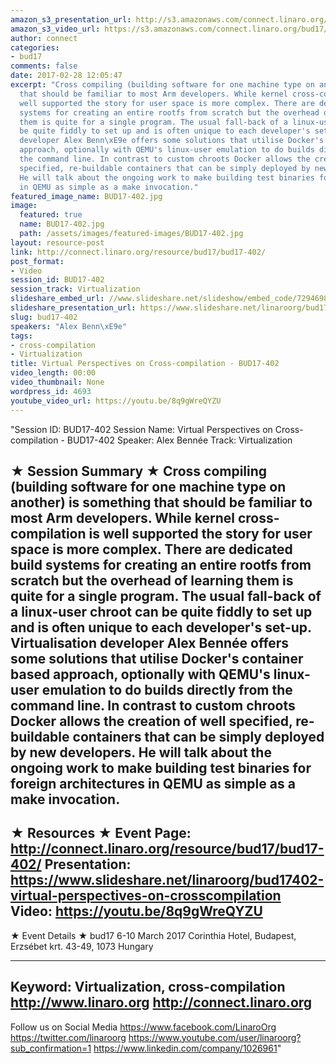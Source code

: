 ```yaml
---
amazon_s3_presentation_url: http://s3.amazonaws.com/connect.linaro.org/bud17/Presentations/BUD17-402%20Virtual%20perspectives%20on%20cross-compiling.pdf
amazon_s3_video_url: https://s3.amazonaws.com/connect.linaro.org/bud17/Videos/Thursday/BUD17-402%20Virtual%20Perspectives%20on%20Cross-compilation.mp4
author: connect
categories:
- bud17
comments: false
date: 2017-02-28 12:05:47
excerpt: "Cross compiling (building software for one machine type on another) is something
  that should be familiar to most Arm developers. While kernel cross-compilation is
  well supported the story for user space is more complex. There are dedicated build
  systems for creating an entire rootfs from scratch but the overhead of learning
  them is quite for a single program. The usual fall-back of a linux-user chroot can
  be quite fiddly to set up and is often unique to each developer's set-up.\nVirtualisation
  developer Alex Benn\xE9e offers some solutions that utilise Docker's container based
  approach, optionally with QEMU's linux-user emulation to do builds directly from
  the command line. In contrast to custom chroots Docker allows the creation of well
  specified, re-buildable containers that can be simply deployed by new developers.
  He will talk about the ongoing work to make building test binaries for foreign architectures
  in QEMU as simple as a make invocation."
featured_image_name: BUD17-402.jpg
image:
  featured: true
  name: BUD17-402.jpg
  path: /assets/images/featured-images/BUD17-402.jpg
layout: resource-post
link: http://connect.linaro.org/resource/bud17/bud17-402/
post_format:
- Video
session_id: BUD17-402
session_track: Virtualization
slideshare_embed_url: //www.slideshare.net/slideshow/embed_code/72946980
slideshare_presentation_url: https://www.slideshare.net/linaroorg/bud17402-virtual-perspectives-on-crosscompilation
slug: bud17-402
speakers: "Alex Benn\xE9e"
tags:
- cross-compilation
- Virtualization
title: Virtual Perspectives on Cross-compilation - BUD17-402
video_length: 00:00
video_thumbnail: None
wordpress_id: 4693
youtube_video_url: https://youtu.be/8q9gWreQYZU
---
```


"Session ID: BUD17-402
Session Name: Virtual Perspectives on Cross-compilation - BUD17-402
Speaker: Alex Bennée
Track: Virtualization


★ Session Summary ★
Cross compiling (building software for one machine type on another) is something that should be familiar to most Arm developers. While kernel cross-compilation is well supported the story for user space is more complex. There are dedicated build systems for creating an entire rootfs from scratch but the overhead of learning them is quite for a single program. The usual fall-back of a linux-user chroot can be quite fiddly to set up and is often unique to each developer's set-up.
Virtualisation developer Alex Bennée offers some solutions that utilise Docker's container based approach, optionally with QEMU's linux-user emulation to do builds directly from the command line. In contrast to custom chroots Docker allows the creation of well specified, re-buildable containers that can be simply deployed by new developers. He will talk about the ongoing work to make building test binaries for foreign architectures in QEMU as simple as a make invocation.
---------------------------------------------------
★ Resources ★
Event Page: http://connect.linaro.org/resource/bud17/bud17-402/
Presentation: https://www.slideshare.net/linaroorg/bud17402-virtual-perspectives-on-crosscompilation
Video: https://youtu.be/8q9gWreQYZU
 ---------------------------------------------------

★ Event Details ★
bud17
6-10 March 2017
Corinthia Hotel, Budapest,
Erzsébet krt. 43-49,
1073 Hungary

---------------------------------------------------
Keyword: Virtualization, cross-compilation
http://www.linaro.org
http://connect.linaro.org
---------------------------------------------------
Follow us on Social Media
https://www.facebook.com/LinaroOrg
https://twitter.com/linaroorg
https://www.youtube.com/user/linaroorg?sub_confirmation=1
https://www.linkedin.com/company/1026961"